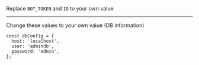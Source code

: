 Replace `BOT_TOKEN` and `ID` to your own value

---

Change these values to your own value (DB information)
```
const dbConfig = {
  host: 'localhost',
  user: 'admindb',
  password: 'admin',
};```

